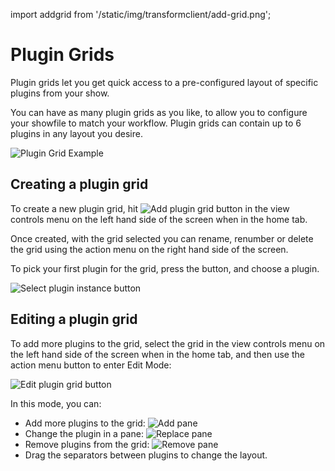 import addgrid from '/static/img/transformclient/add-grid.png';

# Plugin Grids

Plugin grids let you get quick access to a pre-configured layout of specific
plugins from your show.

You can have as many plugin grids as you like, to allow you to configure your
showfile to match your workflow. Plugin grids can contain up to 6 plugins in
any layout you desire.

![Plugin Grid Example](/img/transformclient/v1.5/grids-overview.png)

## Creating a plugin grid
To create a new plugin grid, hit <img src={addgrid} alt="Add plugin grid button" />
in the view controls menu on the left hand side of the screen when in the home
tab.

Once created, with the grid selected you can rename, renumber or delete the grid using the
action menu on the right hand side of the screen.

To pick your first plugin for the grid, press the button, and choose a plugin.

![Select plugin instance button](/img/transformclient/grids-empty.png)

## Editing a plugin grid

To add more plugins to the grid, select the grid in the view controls menu on
the left hand side of the screen when in the home tab, and then use the action
menu button to enter Edit Mode:

![Edit plugin grid button](/img/transformclient/grids-edit.png)

In this mode, you can:

* Add more plugins to the grid: ![Add pane](/img/transformclient/grids-add-pane.png)
* Change the plugin in a pane: ![Replace pane](/img/transformclient/grids-replace-pane.png)
* Remove plugins from the grid: ![Remove pane](/img/transformclient/grids-close-pane.png)
* Drag the separators between plugins to change the layout.
